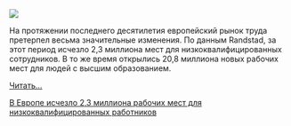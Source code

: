 <!--2025-08-08 12:57:15-->
<div class="yb">
  <div class="rss habr"><img src="https://habrastorage.org/getpro/habr/upload_files/285/7af/232/2857af23284292aacf46af028d7ffb9f.png" /><p>На протяжении последнего десятилетия европейский рынок труда претерпел весьма значительные изменения. По данным Randstad, за этот период исчезло 2,3 миллиона мест для низкоквалифицированных сотрудников. В то же время открылись 20,8 миллиона новых рабочих мест для людей с высшим образованием.</p> <a href="https://habr.com/ru/articles/935426/#habracut">Читать... <p class="titl"><a href="https://habr.com/ru/news/935426/?utm_source=habrahabr&utm_medium=rss&utm_campaign=935426">В Европе исчезло 2,3 миллиона рабочих мест для низкоквалифицированных работников</a></p></div>
</div>
